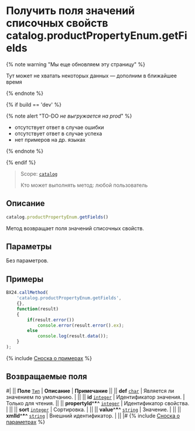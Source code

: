 # Получить поля значений списочных свойств catalog.productPropertyEnum.getFields

{% note warning "Мы еще обновляем эту страницу" %}

Тут может не хватать некоторых данных — дополним в ближайшее время

{% endnote %}

{% if build == 'dev' %}

{% note alert "TO-DO _не выгружается на prod_" %}

- отсутствует ответ в случае ошибки
- отсутствует ответ в случае успеха
- нет примеров на др. языках
  
{% endnote %}

{% endif %}

> Scope: [`catalog`](../../scopes/permissions.md)
>
> Кто может выполнять метод: любой пользователь

## Описание

```js
catalog.productPropertyEnum.getFields()
```

Метод возвращает поля значений списочных свойств.

## Параметры

Без параметров.

## Примеры

```javascript
BX24.callMethod(
    'catalog.productPropertyEnum.getFields',
    {},
    function(result)
    {
        if(result.error())
            console.error(result.error().ex);
        else
            console.log(result.data());
    }
);
```
{% include [Сноска о примерах](../../../_includes/examples.md) %}

## Возвращаемые поля

#|
|| **Поле** 
[`Тип`](../../data-types.md) | **Описание** | **Примечание** ||
|| **def** 
[`char`](../../data-types.md) | Является ли значением по умолчанию. | ||
|| **id** 
[`integer`](../../data-types.md) | Идентификатор значения. | Только для чтения. ||
|| **propertyId^*^** 
[`integer`](../../data-types.md) | Идентификатор свойства. |  ||
|| **sort** 
[`integer`](../../data-types.md) | Сортировка. | ||
|| **value^*^** 
[`string`](../../data-types.md) | Значение. |  ||
|| **xmlId^*^** 
[`string`](../../data-types.md) | Внешний идентификатор. | ||
|#
{% include [Сноска о параметрах](../../../_includes/required.md) %}